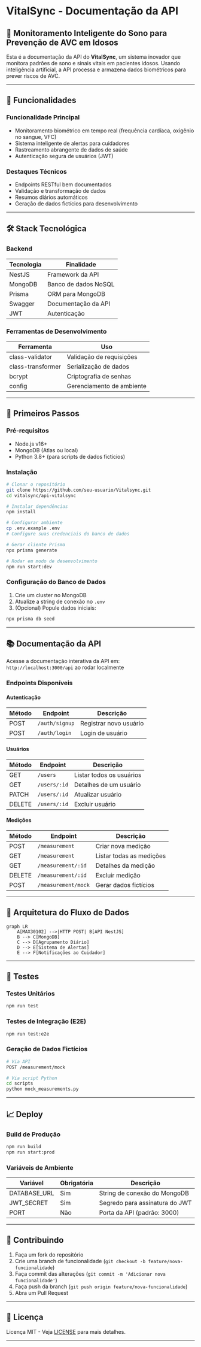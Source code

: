 # VitalSync - Documentação da API

## 🏥 Monitoramento Inteligente do Sono para Prevenção de AVC em Idosos

Esta é a documentação da API do **VitalSync**, um sistema inovador que monitora padrões de sono e sinais vitais em pacientes idosos. Usando inteligência artificial, a API processa e armazena dados biométricos para prever riscos de AVC.

---

## 🌟 Funcionalidades

### **Funcionalidade Principal**
- Monitoramento biométrico em tempo real (frequência cardíaca, oxigênio no sangue, VFC)
- Sistema inteligente de alertas para cuidadores
- Rastreamento abrangente de dados de saúde
- Autenticação segura de usuários (JWT)

### **Destaques Técnicos**
- Endpoints RESTful bem documentados
- Validação e transformação de dados
- Resumos diários automáticos
- Geração de dados fictícios para desenvolvimento

---

## 🛠 Stack Tecnológica

### **Backend**
| Tecnologia | Finalidade |
|------------|------------|
| NestJS | Framework da API |
| MongoDB | Banco de dados NoSQL |
| Prisma | ORM para MongoDB |
| Swagger | Documentação da API |
| JWT | Autenticação |

### **Ferramentas de Desenvolvimento**
| Ferramenta | Uso |
|-----------|-----|
| class-validator | Validação de requisições |
| class-transformer | Serialização de dados |
| bcrypt | Criptografia de senhas |
| config | Gerenciamento de ambiente |

---

## 🚀 Primeiros Passos

### **Pré-requisitos**
- Node.js v16+
- MongoDB (Atlas ou local)
- Python 3.8+ (para scripts de dados fictícios)

### **Instalação**
```bash
# Clonar o repositório
git clone https://github.com/seu-usuario/Vitalsync.git
cd vitalsync/api-vitalsync

# Instalar dependências
npm install

# Configurar ambiente
cp .env.example .env
# Configure suas credenciais do banco de dados

# Gerar cliente Prisma
npx prisma generate

# Rodar em modo de desenvolvimento
npm run start:dev
```

### **Configuração do Banco de Dados**
1. Crie um cluster no MongoDB
2. Atualize a string de conexão no `.env`
3. (Opcional) Popule dados iniciais:
```bash
npx prisma db seed
```

---

## 📚 Documentação da API

Acesse a documentação interativa da API em:  
`http://localhost:3000/api` ao rodar localmente

### **Endpoints Disponíveis**

#### **Autenticação**
| Método | Endpoint | Descrição |
|--------|----------|-----------|
| POST | `/auth/signup` | Registrar novo usuário |
| POST | `/auth/login` | Login de usuário |

#### **Usuários**
| Método | Endpoint | Descrição |
|--------|----------|-----------|
| GET | `/users` | Listar todos os usuários |
| GET | `/users/:id` | Detalhes de um usuário |
| PATCH | `/users/:id` | Atualizar usuário |
| DELETE | `/users/:id` | Excluir usuário |

#### **Medições**
| Método | Endpoint | Descrição |
|--------|----------|-----------|
| POST | `/measurement` | Criar nova medição |
| GET | `/measurement` | Listar todas as medições |
| GET | `/measurement/:id` | Detalhes da medição |
| DELETE | `/measurement/:id` | Excluir medição |
| POST | `/measurement/mock` | Gerar dados fictícios |

---

## 🔌 Arquitetura do Fluxo de Dados

```mermaid
graph LR
    A[MAX30102] -->|HTTP POST| B[API NestJS]
    B --> C[MongoDB]
    C --> D[Agrupamento Diário]
    D --> E[Sistema de Alertas]
    E --> F[Notificações ao Cuidador]
```

---

## 🧪 Testes

### **Testes Unitários**
```bash
npm run test
```

### **Testes de Integração (E2E)**
```bash
npm run test:e2e
```

### **Geração de Dados Fictícios**
```bash
# Via API
POST /measurement/mock

# Via script Python
cd scripts
python mock_measurements.py
```

---

## 📈 Deploy

### **Build de Produção**
```bash
npm run build
npm run start:prod
```

### **Variáveis de Ambiente**
| Variável | Obrigatória | Descrição |
|----------|-------------|-----------|
| DATABASE_URL | Sim | String de conexão do MongoDB |
| JWT_SECRET | Sim | Segredo para assinatura do JWT |
| PORT | Não | Porta da API (padrão: 3000) |

---

## 🤝 Contribuindo

1. Faça um fork do repositório
2. Crie uma branch de funcionalidade (`git checkout -b feature/nova-funcionalidade`)
3. Faça commit das alterações (`git commit -m 'Adicionar nova funcionalidade'`)
4. Faça push da branch (`git push origin feature/nova-funcionalidade`)
5. Abra um Pull Request

---

## 📜 Licença

Licença MIT - Veja [LICENSE](LICENSE) para mais detalhes.

---
